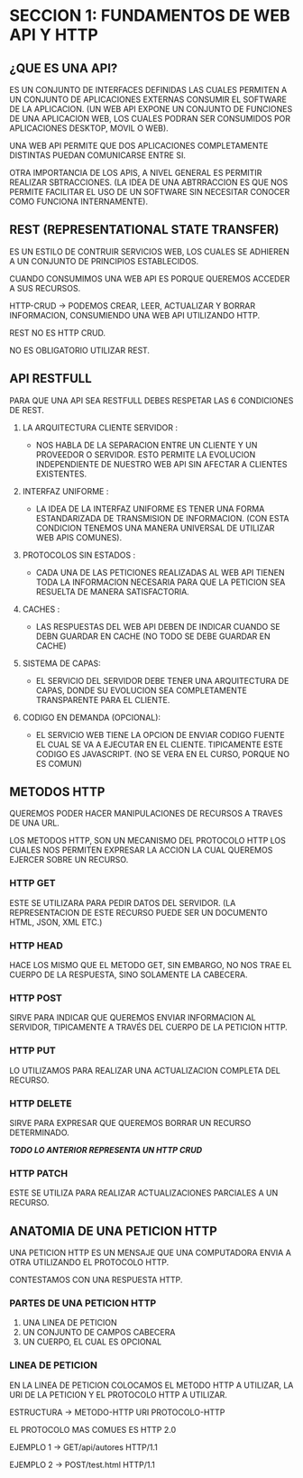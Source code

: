 # SECCION 1: FUNDAMENTOS DE WEB API Y HTTP


## ¿QUE ES UNA API?

ES UN CONJUNTO DE INTERFACES DEFINIDAS LAS CUALES PERMITEN A UN CONJUNTO DE APLICACIONES EXTERNAS CONSUMIR EL SOFTWARE DE LA APLICACION. (UN WEB API EXPONE UN CONJUNTO DE FUNCIONES DE UNA APLICACION WEB, LOS CUALES PODRAN SER CONSUMIDOS POR APLICACIONES DESKTOP, MOVIL O WEB).

UNA WEB API PERMITE QUE DOS APLICACIONES COMPLETAMENTE DISTINTAS PUEDAN COMUNICARSE ENTRE SI.

OTRA IMPORTANCIA DE LOS APIS, A NIVEL GENERAL ES PERMITIR REALIZAR SBTRACCIONES. (LA IDEA DE UNA ABTRRACCION ES QUE NOS PERMITE FACILITAR EL USO DE UN SOFTWARE SIN NECESITAR CONOCER COMO FUNCIONA INTERNAMENTE).


## REST (REPRESENTATIONAL STATE TRANSFER)

ES UN ESTILO DE CONTRUIR SERVICIOS WEB, LOS CUALES SE ADHIEREN A UN CONJUNTO DE PRINCIPIOS ESTABLECIDOS.

CUANDO CONSUMIMOS UNA WEB API ES PORQUE QUEREMOS ACCEDER A SUS RECURSOS.

HTTP-CRUD -> PODEMOS CREAR, LEER, ACTUALIZAR Y BORRAR INFORMACION, CONSUMIENDO UNA WEB API UTILIZANDO HTTP.

REST NO ES HTTP CRUD.

NO ES OBLIGATORIO UTILIZAR REST.


## API RESTFULL

PARA QUE UNA API SEA RESTFULL DEBES RESPETAR LAS 6 CONDICIONES DE REST.

1. LA ARQUITECTURA CLIENTE SERVIDOR :
    - NOS HABLA DE LA SEPARACION ENTRE UN CLIENTE Y UN PROVEEDOR O SERVIDOR. ESTO PERMITE LA EVOLUCION INDEPENDIENTE DE NUESTRO WEB API SIN AFECTAR A CLIENTES EXISTENTES.

2. INTERFAZ UNIFORME :
    - LA IDEA DE LA INTERFAZ UNIFORME ES TENER UNA FORMA ESTANDARIZADA DE TRANSMISION DE INFORMACION. (CON ESTA CONDICION TENEMOS UNA MANERA UNIVERSAL DE UTILIZAR WEB APIS COMUNES).
    
3. PROTOCOLOS SIN ESTADOS : 
    - CADA UNA DE LAS PETICIONES REALIZADAS AL WEB API TIENEN TODA LA INFORMACION NECESARIA PARA QUE LA PETICION SEA RESUELTA DE MANERA SATISFACTORIA.

4. CACHES :
    - LAS RESPUESTAS DEL WEB API DEBEN DE INDICAR CUANDO SE DEBN GUARDAR EN CACHE (NO TODO SE DEBE GUARDAR EN CACHE)

5. SISTEMA DE CAPAS:
    - EL SERVICIO DEL SERVIDOR DEBE TENER UNA ARQUITECTURA DE CAPAS, DONDE SU EVOLUCION SEA COMPLETAMENTE TRANSPARENTE PARA EL CLIENTE.

6. CODIGO EN DEMANDA (OPCIONAL):
    - EL SERVICIO WEB TIENE LA OPCION DE ENVIAR CODIGO FUENTE EL CUAL SE VA A EJECUTAR EN EL CLIENTE. TIPICAMENTE ESTE CODIGO ES JAVASCRIPT. (NO SE VERA EN EL CURSO, PORQUE NO ES COMUN)


## METODOS HTTP

QUEREMOS PODER HACER MANIPULACIONES DE RECURSOS A TRAVES DE UNA URL.

LOS METODOS HTTP, SON UN MECANISMO DEL PROTOCOLO HTTP LOS CUALES NOS PERMITEN EXPRESAR LA ACCION LA CUAL QUEREMOS EJERCER SOBRE UN RECURSO.

### HTTP GET
ESTE SE UTILIZARA PARA PEDIR DATOS DEL SERVIDOR. (LA REPRESENTACION DE ESTE RECURSO PUEDE SER UN DOCUMENTO HTML, JSON, XML ETC.)

### HTTP HEAD
HACE LOS MISMO QUE EL METODO GET, SIN EMBARGO, NO NOS TRAE EL CUERPO DE LA RESPUESTA, SINO SOLAMENTE LA CABECERA.

### HTTP POST
SIRVE PARA INDICAR QUE QUEREMOS ENVIAR INFORMACION AL SERVIDOR, TIPICAMENTE A TRAVÉS DEL CUERPO DE LA PETICION HTTP.

### HTTP PUT
LO UTILIZAMOS PARA REALIZAR UNA ACTUALIZACION COMPLETA DEL RECURSO.

### HTTP DELETE
SIRVE PARA EXPRESAR QUE QUEREMOS BORRAR UN RECURSO DETERMINADO.

***TODO LO ANTERIOR REPRESENTA UN HTTP CRUD***

### HTTP PATCH
ESTE SE UTILIZA PARA REALIZAR ACTUALIZACIONES PARCIALES A UN RECURSO.


## ANATOMIA DE UNA PETICION HTTP

UNA PETICION HTTP ES UN MENSAJE QUE UNA COMPUTADORA ENVIA A OTRA UTILIZANDO EL PROTOCOLO HTTP.

CONTESTAMOS CON UNA RESPUESTA HTTP.

### PARTES DE UNA PETICION HTTP
1. UNA LINEA DE PETICION 
2. UN CONJUNTO DE CAMPOS CABECERA
3. UN CUERPO, EL CUAL ES OPCIONAL

### LINEA DE PETICION
EN LA LINEA DE PETICION COLOCAMOS EL METODO HTTP A UTILIZAR, LA URI DE LA PETICION Y EL PROTOCOLO HTTP A UTILIZAR.

ESTRUCTURA -> METODO-HTTP URI PROTOCOLO-HTTP

EL PROTOCOLO MAS COMUES ES HTTP 2.0

EJEMPLO 1 -> GET/api/autores HTTP/1.1

EJEMPLO 2 -> POST/test.html HTTP/1.1